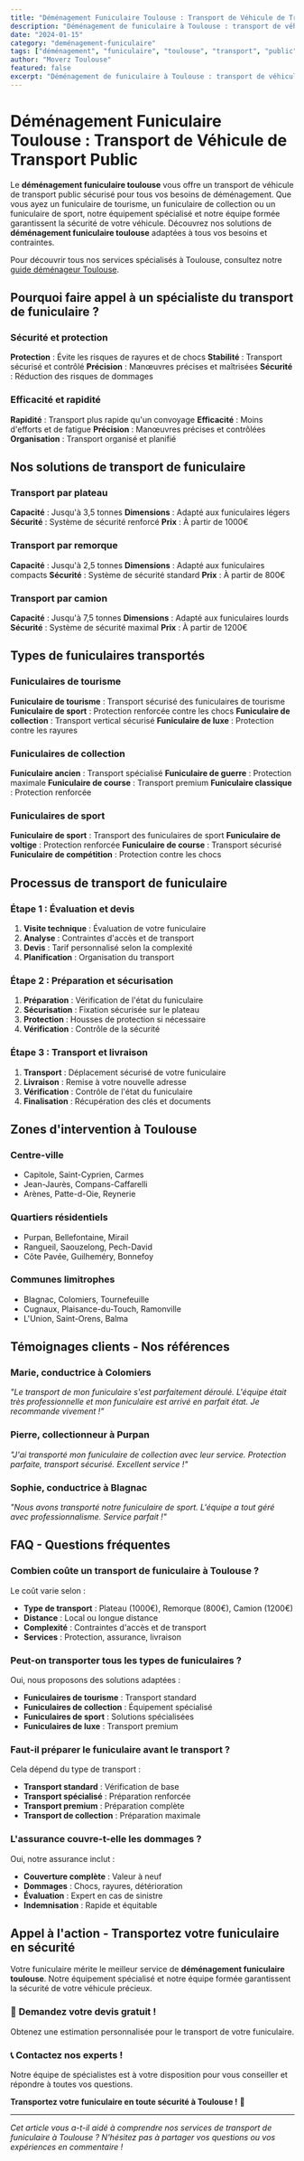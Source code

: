 ```yaml
---
title: "Déménagement Funiculaire Toulouse : Transport de Véhicule de Transport Public"
description: "Déménagement de funiculaire à Toulouse : transport de véhicule de transport public. Équipement spécialisé, équipe formée, assurance complète. Devis gratuit."
date: "2024-01-15"
category: "deménagement-funiculaire"
tags: ["déménagement", "funiculaire", "toulouse", "transport", "public"]
author: "Moverz Toulouse"
featured: false
excerpt: "Déménagement de funiculaire à Toulouse : transport de véhicule de transport public. Équipement spécialisé, équipe formée, assurance complète."
---
```


# Déménagement Funiculaire Toulouse : Transport de Véhicule de Transport Public

Le **déménagement funiculaire toulouse** vous offre un transport de véhicule de transport public sécurisé pour tous vos besoins de déménagement. Que vous ayez un funiculaire de tourisme, un funiculaire de collection ou un funiculaire de sport, notre équipement spécialisé et notre équipe formée garantissent la sécurité de votre véhicule. Découvrez nos solutions de **déménagement funiculaire toulouse** adaptées à tous vos besoins et contraintes.

Pour découvrir tous nos services spécialisés à Toulouse, consultez notre [guide déménageur Toulouse](/blog/demenageur/demenageur-toulouse).

## Pourquoi faire appel à un spécialiste du transport de funiculaire ?

### Sécurité et protection

**Protection** : Évite les risques de rayures et de chocs
**Stabilité** : Transport sécurisé et contrôlé
**Précision** : Manœuvres précises et maîtrisées
**Sécurité** : Réduction des risques de dommages

### Efficacité et rapidité

**Rapidité** : Transport plus rapide qu'un convoyage
**Efficacité** : Moins d'efforts et de fatigue
**Précision** : Manœuvres précises et contrôlées
**Organisation** : Transport organisé et planifié

## Nos solutions de transport de funiculaire

### Transport par plateau

**Capacité** : Jusqu'à 3,5 tonnes
**Dimensions** : Adapté aux funiculaires légers
**Sécurité** : Système de sécurité renforcé
**Prix** : À partir de 1000€

### Transport par remorque

**Capacité** : Jusqu'à 2,5 tonnes
**Dimensions** : Adapté aux funiculaires compacts
**Sécurité** : Système de sécurité standard
**Prix** : À partir de 800€

### Transport par camion

**Capacité** : Jusqu'à 7,5 tonnes
**Dimensions** : Adapté aux funiculaires lourds
**Sécurité** : Système de sécurité maximal
**Prix** : À partir de 1200€

## Types de funiculaires transportés

### Funiculaires de tourisme

**Funiculaire de tourisme** : Transport sécurisé des funiculaires de tourisme
**Funiculaire de sport** : Protection renforcée contre les chocs
**Funiculaire de collection** : Transport vertical sécurisé
**Funiculaire de luxe** : Protection contre les rayures

### Funiculaires de collection

**Funiculaire ancien** : Transport spécialisé
**Funiculaire de guerre** : Protection maximale
**Funiculaire de course** : Transport premium
**Funiculaire classique** : Protection renforcée

### Funiculaires de sport

**Funiculaire de sport** : Transport des funiculaires de sport
**Funiculaire de voltige** : Protection renforcée
**Funiculaire de course** : Transport sécurisé
**Funiculaire de compétition** : Protection contre les chocs

## Processus de transport de funiculaire

### Étape 1 : Évaluation et devis

1. **Visite technique** : Évaluation de votre funiculaire
2. **Analyse** : Contraintes d'accès et de transport
3. **Devis** : Tarif personnalisé selon la complexité
4. **Planification** : Organisation du transport

### Étape 2 : Préparation et sécurisation

1. **Préparation** : Vérification de l'état du funiculaire
2. **Sécurisation** : Fixation sécurisée sur le plateau
3. **Protection** : Housses de protection si nécessaire
4. **Vérification** : Contrôle de la sécurité

### Étape 3 : Transport et livraison

1. **Transport** : Déplacement sécurisé de votre funiculaire
2. **Livraison** : Remise à votre nouvelle adresse
3. **Vérification** : Contrôle de l'état du funiculaire
4. **Finalisation** : Récupération des clés et documents

## Zones d'intervention à Toulouse

### Centre-ville
- Capitole, Saint-Cyprien, Carmes
- Jean-Jaurès, Compans-Caffarelli
- Arènes, Patte-d-Oie, Reynerie

### Quartiers résidentiels
- Purpan, Bellefontaine, Mirail
- Rangueil, Saouzelong, Pech-David
- Côte Pavée, Guilheméry, Bonnefoy

### Communes limitrophes
- Blagnac, Colomiers, Tournefeuille
- Cugnaux, Plaisance-du-Touch, Ramonville
- L'Union, Saint-Orens, Balma

## Témoignages clients - Nos références

### Marie, conductrice à Colomiers
*"Le transport de mon funiculaire s'est parfaitement déroulé. L'équipe était très professionnelle et mon funiculaire est arrivé en parfait état. Je recommande vivement !"*

### Pierre, collectionneur à Purpan
*"J'ai transporté mon funiculaire de collection avec leur service. Protection parfaite, transport sécurisé. Excellent service !"*

### Sophie, conductrice à Blagnac
*"Nous avons transporté notre funiculaire de sport. L'équipe a tout géré avec professionnalisme. Service parfait !"*

## FAQ - Questions fréquentes

### Combien coûte un transport de funiculaire à Toulouse ?

Le coût varie selon :
- **Type de transport** : Plateau (1000€), Remorque (800€), Camion (1200€)
- **Distance** : Local ou longue distance
- **Complexité** : Contraintes d'accès et de transport
- **Services** : Protection, assurance, livraison

### Peut-on transporter tous les types de funiculaires ?

Oui, nous proposons des solutions adaptées :
- **Funiculaires de tourisme** : Transport standard
- **Funiculaires de collection** : Équipement spécialisé
- **Funiculaires de sport** : Solutions spécialisées
- **Funiculaires de luxe** : Transport premium

### Faut-il préparer le funiculaire avant le transport ?

Cela dépend du type de transport :
- **Transport standard** : Vérification de base
- **Transport spécialisé** : Préparation renforcée
- **Transport premium** : Préparation complète
- **Transport de collection** : Préparation maximale

### L'assurance couvre-t-elle les dommages ?

Oui, notre assurance inclut :
- **Couverture complète** : Valeur à neuf
- **Dommages** : Chocs, rayures, détérioration
- **Évaluation** : Expert en cas de sinistre
- **Indemnisation** : Rapide et équitable

## Appel à l'action - Transportez votre funiculaire en sécurité

Votre funiculaire mérite le meilleur service de **déménagement funiculaire toulouse**. Notre équipement spécialisé et notre équipe formée garantissent la sécurité de votre véhicule précieux.

### 🚠 **Demandez votre devis gratuit !**

Obtenez une estimation personnalisée pour le transport de votre funiculaire.

### 📞 **Contactez nos experts !**

Notre équipe de spécialistes est à votre disposition pour vous conseiller et répondre à toutes vos questions.

**Transportez votre funiculaire en toute sécurité à Toulouse !** 🚚

---

*Cet article vous a-t-il aidé à comprendre nos services de transport de funiculaire à Toulouse ? N'hésitez pas à partager vos questions ou vos expériences en commentaire !*

